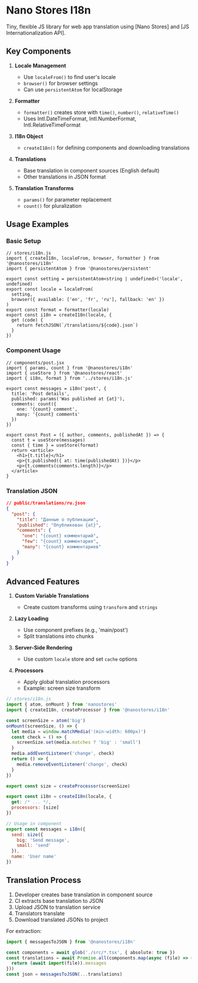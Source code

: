 # Nano Stores I18n

Tiny, flexible JS library for web app translation using [Nano Stores] and [JS Internationalization API].

## Key Components

1. **Locale Management**
   - Use `localeFrom()` to find user's locale
   - `browser()` for browser settings
   - Can use `persistentAtom` for localStorage

2. **Formatter**
   - `formatter()` creates store with `time()`, `number()`, `relativeTime()`
   - Uses Intl.DateTimeFormat, Intl.NumberFormat, Intl.RelativeTimeFormat

3. **I18n Object**
   - `createI18n()` for defining components and downloading translations

4. **Translations**
   - Base translation in component sources (English default)
   - Other translations in JSON format

5. **Translation Transforms**
   - `params()` for parameter replacement
   - `count()` for pluralization

## Usage Examples

### Basic Setup

```tsx
// stores/i18n.js
import { createI18n, localeFrom, browser, formatter } from '@nanostores/i18n'
import { persistentAtom } from '@nanostores/persistent'

export const setting = persistentAtom<string | undefined>('locale', undefined)
export const locale = localeFrom(
  setting,
  browser({ available: ['en', 'fr', 'ru'], fallback: 'en' })
)
export const format = formatter(locale)
export const i18n = createI18n(locale, {
  get (code) {
    return fetchJSON(`/translations/${code}.json`)
  }
})
```

### Component Usage

```tsx
// components/post.jsx
import { params, count } from '@nanostores/i18n'
import { useStore } from '@nanostores/react'
import { i18n, format } from '../stores/i18n.js'

export const messages = i18n('post', {
  title: 'Post details',
  published: params('Was published at {at}'),
  comments: count({
    one: '{count} comment',
    many: '{count} comments'
  })
})

export const Post = ({ author, comments, publishedAt }) => {
  const t = useStore(messages)
  const { time } = useStore(format)
  return <article>
    <h1>{t.title}</h1>
    <p>{t.published({ at: time(publishedAt) })}</p>
    <p>{t.comments(comments.length)}</p>
  </article>
}
```

### Translation JSON

```json
// public/translations/ru.json
{
  "post": {
    "title": "Данные о публикации",
    "published": "Опубликован {at}",
    "comments": {
      "one": "{count} комментарий",
      "few": "{count} комментария",
      "many": "{count} комментариев"
    }
  }
}
```

## Advanced Features

1. **Custom Variable Translations**
   - Create custom transforms using `transform` and `strings`

2. **Lazy Loading**
   - Use component prefixes (e.g., 'main/post')
   - Split translations into chunks

3. **Server-Side Rendering**
   - Use custom `locale` store and set `cache` options

4. **Processors**
   - Apply global translation processors
   - Example: screen size transform

```js
// stores/i18n.js
import { atom, onMount } from 'nanostores'
import { createI18n, createProcessor } from '@nanostores/i18n'

const screenSize = atom('big')
onMount(screenSize, () => {
  let media = window.matchMedia('(min-width: 600px)')
  const check = () => {
    screenSize.set(media.matches ? 'big' : 'small')
  }
  media.addEventListener('change', check)
  return () => {
    media.removeEventListener('change', check)
  }
})

export const size = createProcessor(screenSize)

export const i18n = createI18n(locale, {
  get: /* ... */,
  processors: [size]
})

// Usage in component
export const messages = i18n({
  send: size({
    big: 'Send message',
    small: 'send'
  }),
  name: 'User name'
})
```

## Translation Process

1. Developer creates base translation in component source
2. CI extracts base translation to JSON
3. Upload JSON to translation service
4. Translators translate
5. Download translated JSONs to project

For extraction:

```ts
import { messagesToJSON } from '@nanostores/i18n'

const components = await glob('./src/*.tsx', { absolute: true })
const translations = await Promise.all(components.map(async (file) => {
  return (await import(file)).messages
}))
const json = messagesToJSON(...translations)
```